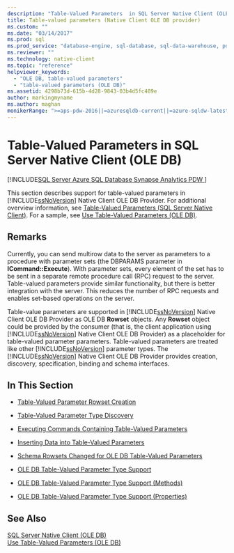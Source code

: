 ```yaml
---
description: "Table-Valued Parameters  in SQL Server Native Client (OLE DB)"
title: Table-valued parameters (Native Client OLE DB provider)
ms.custom: ""
ms.date: "03/14/2017"
ms.prod: sql
ms.prod_service: "database-engine, sql-database, sql-data-warehouse, pdw"
ms.reviewer: ""
ms.technology: native-client
ms.topic: "reference"
helpviewer_keywords: 
  - "OLE DB, table-valued parameters"
  - "table-valued parameters (OLE DB)"
ms.assetid: 4298b73d-615b-4d28-9843-03b4d5fc489e
author: markingmyname
ms.author: maghan
monikerRange: ">=aps-pdw-2016||=azuresqldb-current||=azure-sqldw-latest||>=sql-server-2016||>=sql-server-linux-2017||=azuresqldb-mi-current"
---
```

# Table-Valued Parameters  in SQL Server Native Client (OLE DB)
[!INCLUDE[SQL Server Azure SQL Database Synapse Analytics PDW ](../../includes/applies-to-version/sql-asdb-asdbmi-asa-pdw.md)]

  This section describes support for table-valued parameters in [!INCLUDE[ssNoVersion](../../includes/ssnoversion-md.md)] Native Client OLE DB Provider. For additional overview information, see [Table-Valued Parameters &#40;SQL Server Native Client&#41;](../../relational-databases/native-client/features/table-valued-parameters-sql-server-native-client.md). For a sample, see [Use Table-Valued Parameters &#40;OLE DB&#41;](../../relational-databases/native-client-ole-db-how-to/use-table-valued-parameters-ole-db.md).  
  
## Remarks  
 Currently, you can send multirow data to the server as parameters to a procedure with parameter sets (the DBPARAMS parameter in **ICommand::Execute**). With parameter sets, every element of the set has to be sent in a separate remote procedure call (RPC) request to the server. Table-valued parameters provide similar functionality, but there is better integration with the server. This reduces the number of RPC requests and enables set-based operations on the server.  
  
 Table-value parameters are supported in [!INCLUDE[ssNoVersion](../../includes/ssnoversion-md.md)] Native Client OLE DB Provider as OLE DB **Rowset** objects. Any **Rowset** object could be provided by the consumer (that is, the client application using [!INCLUDE[ssNoVersion](../../includes/ssnoversion-md.md)] Native Client OLE DB Provider) as a placeholder for table-valued parameter parameters. Table-valued parameters are treated like other [!INCLUDE[ssNoVersion](../../includes/ssnoversion-md.md)] parameter types. The [!INCLUDE[ssNoVersion](../../includes/ssnoversion-md.md)] Native Client OLE DB Provider provides creation, discovery, specification, binding and schema interfaces.  
  
## In This Section  
  
-   [Table-Valued Parameter Rowset Creation](../../relational-databases/native-client-ole-db-table-valued-parameters/table-valued-parameter-rowset-creation.md)  
  
-   [Table-Valued Parameter Type Discovery](../../relational-databases/native-client-ole-db-table-valued-parameters/table-valued-parameter-type-discovery.md)  
  
-   [Executing Commands Containing Table-Valued Parameters](../../relational-databases/native-client-ole-db-table-valued-parameters/executing-commands-containing-table-valued-parameters.md)  
  
-   [Inserting Data into Table-Valued Parameters](../../relational-databases/native-client-ole-db-table-valued-parameters/inserting-data-into-table-valued-parameters.md)  
  
-   [Schema Rowsets Changed for OLE DB Table-Valued Parameters](../../relational-databases/native-client-ole-db-table-valued-parameters/schema-rowsets-changed-for-ole-db-table-valued-parameters.md)  
  
-   [OLE DB Table-Valued Parameter Type Support](../../relational-databases/native-client-ole-db-table-valued-parameters/ole-db-table-valued-parameter-type-support.md)  
  
-   [OLE DB Table-Valued Parameter Type Support &#40;Methods&#41;](../../relational-databases/native-client-ole-db-table-valued-parameters/ole-db-table-valued-parameter-type-support-methods.md)  
  
-   [OLE DB Table-Valued Parameter Type Support &#40;Properties&#41;](../../relational-databases/native-client-ole-db-table-valued-parameters/ole-db-table-valued-parameter-type-support-properties.md)  
  
## See Also  
 [SQL Server Native Client &#40;OLE DB&#41;](../../relational-databases/native-client/ole-db/sql-server-native-client-ole-db.md)   
 [Use Table-Valued Parameters &#40;OLE DB&#41;](../../relational-databases/native-client-ole-db-how-to/use-table-valued-parameters-ole-db.md)  
  
  
